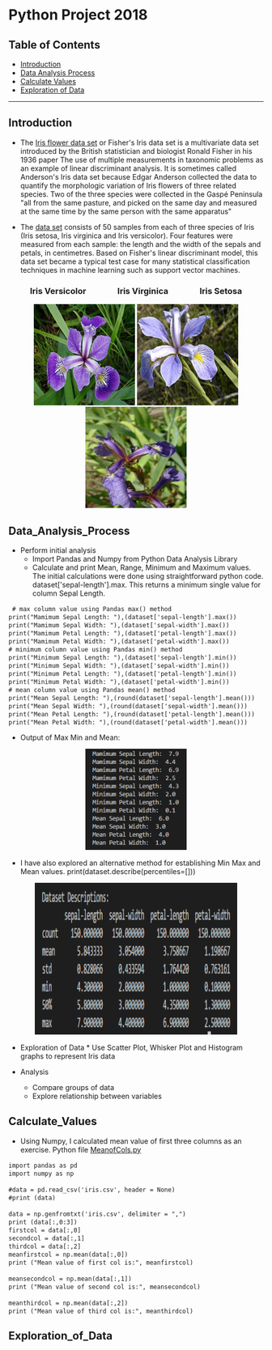 # Python Project 2018


##  Table of Contents

- [Introduction](#introduction)
- [Data Analysis Process](#data_analysis_process)
- [Calculate Values](#calculate_values)
- [Exploration of Data](#exploration_of_data)

---

## Introduction
- The [Iris flower data set](./iris.csv) or Fisher's Iris data set is a multivariate data set introduced by the British statistician and biologist Ronald Fisher in his 1936 paper The use of multiple measurements in taxonomic problems as an example of linear discriminant analysis. It is sometimes called Anderson's Iris data set because Edgar Anderson collected the data to quantify the morphologic variation of Iris flowers of three related species. Two of the three species were collected in the Gaspé Peninsula "all from the same pasture, and picked on the same day and measured at the same time by the same person with the same apparatus"

- The [data set](./iris.csv) consists of 50 samples from each of three species of Iris (Iris setosa, Iris virginica and Iris versicolor). Four features were measured from each sample: the length and the width of the sepals and petals, in centimetres. Based on Fisher's linear discriminant model, this data set became a typical test case for many statistical classification techniques in machine learning such as support vector machines. 

<h3 align="center">Iris Versicolor &nbsp;&nbsp;&nbsp;&nbsp; &nbsp;&nbsp;&nbsp;&nbsp;  &nbsp;&nbsp;&nbsp;&nbsp; 
Iris Virginica &nbsp;&nbsp;&nbsp;&nbsp;  &nbsp;&nbsp;&nbsp;&nbsp; &nbsp;&nbsp;&nbsp;&nbsp;  Iris Setosa</h3>

<p align="center">
    
  <img src="iris_versicolor.png" alt="Iris Versicolor" width="200" height="200"  />
  
  <img  src="Iris_virginica.jpg" alt="Iris Virginica" width="200" height="200"  />

  <img  src="Iris_setosa.jpg" alt="Iris Setosa" width="200" height="200"  />
  
  </p>
  
  
## Data_Analysis_Process
* Perform initial analysis
    * Import Pandas and Numpy from Python Data Analysis Library
    * Calculate and print Mean, Range, Minimum and Maximum values. The initial calculations were done using straightforward python code. dataset['sepal-length'].max. This returns a minimum single value for column Sepal Length.
    
     
 
 ```
  # max column value using Pandas max() method
print("Mamimum Sepal Length: "),(dataset['sepal-length'].max())
print("Mamimum Sepal Width: "),(dataset['sepal-width'].max())
print("Mamimum Petal Length: "),(dataset['petal-length'].max())
print("Mamimum Petal Width: "),(dataset['petal-width'].max())
# minimum column value using Pandas min() method
print("Minimum Sepal Length: "),(dataset['sepal-length'].min())
print("Minimum Sepal Width: "),(dataset['sepal-width'].min())
print("Minimum Petal Length: "),(dataset['petal-length'].min())
print("Minimum Petal Width: "),(dataset['petal-width'].min())
# mean column value using Pandas mean() method
print("Mean Sepal Length: "),(round(dataset['sepal-length'].mean()))
print("Mean Sepal Width: "),(round(dataset['sepal-width'].mean()))
print("Mean Petal Length: "),(round(dataset['petal-length'].mean()))
print("Mean Petal Width: "),(round(dataset['petal-width'].mean()))
 ```   
 * Output of Max Min and Mean:
 <p align="center">
    
  <img  src="MaxMinMean.PNG" alt="MaxMinMean" width="200" height="200"  />
  
  </p>
  
 * I have also explored an alternative method for establishing Min Max and Mean values. print(dataset.describe(percentiles=[]))
 
 <p align="center">
    
  <img  src="Description.PNG" alt="MaxMinMean" width="400" height="300"  />
  
  </p>
  
* Exploration of Data
        * Use Scatter Plot, Whisker Plot and Histogram graphs to represent Iris data
    
* Analysis
    * Compare groups of data
    * Explore relationship between variables
 
## Calculate_Values
- Using Numpy, I calculated mean value of first three columns as an exercise. Python file [MeanofCols.py](./MeanofCols.py)
```
import pandas as pd
import numpy as np

#data = pd.read_csv('iris.csv', header = None)
#print (data)

data = np.genfromtxt('iris.csv', delimiter = ",")
print (data[:,0:3])
firstcol = data[:,0]
secondcol = data[:,1]
thirdcol = data[:,2]
meanfirstcol = np.mean(data[:,0])
print ("Mean value of first col is:", meanfirstcol)

meansecondcol = np.mean(data[:,1])
print ("Mean value of second col is:", meansecondcol)

meanthirdcol = np.mean(data[:,2])
print ("Mean value of third col is:", meanthirdcol)
```

## Exploration_of_Data
